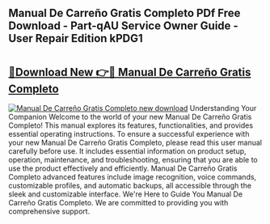 ## Manual De Carreño Gratis Completo PDf Free Download - Part-qAU Service Owner Guide - User Repair Edition kPDG1

# <h2><a href="http://cf11395.oget.top/?id=Manual+De+Carre%c3%b1o+Gratis+Completo">🔗Download New 👉🔴 Manual De Carreño Gratis Completo</a></h2>

[![Manual De Carreño Gratis Completo new download](https://i.imgur.com/5g1atiW.png)](http://cf11395.oget.top/?id=Manual+De+Carre%c3%b1o+Gratis+Completo)
Understanding Your Companion Welcome to the world of your new Manual De Carreño Gratis Completo! This manual explores its features, functionalities, and provides essential operating instructions. To ensure a successful experience with your new Manual De Carreño Gratis Completo, please read this user manual carefully before use. It includes essential information on product setup, operation, maintenance, and troubleshooting, ensuring that you are able to use the product effectively and efficiently. Manual De Carreño Gratis Completo advanced features include image recognition, voice commands, customizable profiles, and automatic backups, all accessible through the sleek and customizable interface. We're Here to Guide You Manual De Carreño Gratis Completo. We are committed to providing you with comprehensive support.
